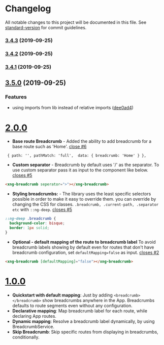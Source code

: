 # Changelog

All notable changes to this project will be documented in this file. See [standard-version](https://github.com/conventional-changelog/standard-version) for commit guidelines.

### [3.4.3](https://github.com/udayvunnam/xng-breadcrumb/compare/v3.4.2...v3.4.3) (2019-09-25)

### [3.4.2](https://github.com/udayvunnam/xng-breadcrumb/compare/v3.4.1...v3.4.2) (2019-09-25)

### [3.4.1](https://github.com/udayvunnam/xng-breadcrumb/compare/v3.5.0...v3.4.1) (2019-09-25)

## [3.5.0](https://github.com/udayvunnam/xng-breadcrumb/compare/v3.4.0...v3.5.0) (2019-09-25)

### Features

- using imports from lib instead of relative imports ([dee0ad4](https://github.com/udayvunnam/xng-breadcrumb/commit/dee0ad4))

<a name="2.0.0"></a>

# [2.0.0](https://github.com/udayvunnam/xng-breadcrumb/releases/tag/v2.0.0)

- **Base route Breadcrumb** -
  Added the ability to add breadcrumb for a base route such as 'Home'. [close #6](https://github.com/udayvunnam/xng-breadcrumb/issues/6)

```
 { path: '', pathMatch: 'full',  data: { breadcrumb: 'Home' } },
```

- **Custom separator** -
  Breadcrumb by default uses '/' as the separator. To use custom separator pass it as input to the component like below. [closes #5](https://github.com/udayvunnam/xng-breadcrumb/issues/5)

```html
<xng-breadcrumb seperator=">"></xng-breadcrumb>
```

- **Styling breadcrumbs:** -
  The library uses the least specific selectors possible in order to make it easy to override them.
  you can override by changing the CSS for classes. `.breadcrumb, .current-path, .separator etc` with `::ng-deep`. [closes #5](https://github.com/udayvunnam/xng-breadcrumb/issues/5)

```css
::ng-deep .breadcrumb {
  background-color: bisque;
  border: 1px solid;
}
```

- **Optional - default mapping of the route to breadcrumb label**
  To avoid breadcrumb labels showing by default even for routes that don't have breadcrumb configuration, set `defaultMapping=false` as input. [closes #2](https://github.com/udayvunnam/xng-breadcrumb/issues/2)

```html
<xng-breadcrumb [defaultMapping]="false"></xng-breadcrumb>
```

<a name="1.0.0"></a>

# [1.0.0](https://github.com/udayvunnam/xng-breadcrumb/releases/tag/v1.0.0)

- **Quickstart with default mapping**: Just by adding `<breadcrumb></breadcrumb>` show breadcrumbs anywhere in the App. Breadcrumbs defaults to route segments even without any configuration.
- **Declarative mapping**: Map breadcrumb label for each route, while declaring App routes.
- **Dynamic mapping**: Resolve a breadcrumb label dynamically, by using BreadcrumbService.
- **Skip Breadcrumb**: Skip specific routes from displaying in breadcrumbs, conditionally.
